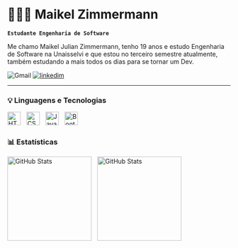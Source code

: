 # 👨🏼‍💻 Maikel Zimmermann

**`Estudante Engenharia de Software`**

Me chamo Maikel Julian Zimmermann, tenho 19 anos e estudo Engenharia de Software na Unaisselvi e que estou no terceiro semestre atualmente, também estudando a mais todos os dias para se tornar um Dev. 

<p align="left">
    <a>
        <img 
            alt="Gmail" 
            title="maikeljulianz@gmail.com" 
            src="https://img.shields.io/badge/Gmail-D14836?style=for-the-badge&logo=gmail&logoColor=white"
        />
    </a>
    <a href="https://www.linkedin.com/in/maikeljz/" target="_blank" >
        <img 
            alt="linkedim" 
            title="Meu Linkedim" 
            src="https://img.shields.io/badge/LinkedIn-0077B5?style=for-the-badge&logo=linkedin&logoColor=white"
        />
    </a> 
    
    
    
</p>

---

### 💡 Linguagens e Tecnologias

<img 
    align="left" 
    alt="HTML"
    title="HTML" 
    width="30px" 
    style="padding-right: 10px;" 
    src="https://cdn.jsdelivr.net/gh/devicons/devicon@latest/icons/html5/html5-original.svg" 
/>
<img 
    align="left" 
    alt="CSS" 
    title="CSS"
    width="30px" 
    style="padding-right: 10px;" 
    src="https://cdn.jsdelivr.net/gh/devicons/devicon@latest/icons/css3/css3-original.svg" 
/>
<img 
    align="left" 
    alt="JavaScript" 
    title="JavaScript"
    width="30px" 
    style="padding-right: 10px;" 
    src="https://cdn.jsdelivr.net/gh/devicons/devicon@latest/icons/javascript/javascript-original.svg" 
/>



<img 
    align="left" 
    alt="Bootstrap"
    title="Bootstrap" 
    width="30px" 
    style="padding-right: 10px;" 
    src="https://cdn.jsdelivr.net/gh/devicons/devicon@latest/icons/bootstrap/bootstrap-original.svg" 
/>








<br/>
<br/>

### 📊 Estatísticas

<p>
  <img 
    align="left" 
    alt="GitHub Stats" 
    height="190px" 
    style="padding-right: 10px;" 
    src="https://github-readme-stats.vercel.app/api?username=MaikelJZ&show_icons=true&theme=tokyonight&include_all_commits=true&locale=pt-br" 
  />

<img 
      align="left" 
      alt="GitHub Stats" 
      height="190px" 
      src="https://github-readme-stats.vercel.app/api/top-langs/?username=MaikelJZ&theme=tokyonight&layout=compact&custom_title=Tecnologias&langs_count=4" 
  />

</p>
